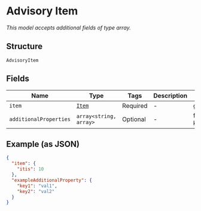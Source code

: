 
# Advisory Item

*This model accepts additional fields of type array.*

## Structure

`AdvisoryItem`

## Fields

| Name | Type | Tags | Description | Getter | Setter |
|  --- | --- | --- | --- | --- | --- |
| `item` | [`Item`](../../doc/models/item.md) | Required | - | getItem(): Item | setItem(Item item): void |
| `additionalProperties` | `array<string, array>` | Optional | - | findAdditionalProperty(string key): array | additionalProperty(string key, array value): void |

## Example (as JSON)

```json
{
  "item": {
    "itis": 10
  },
  "exampleAdditionalProperty": {
    "key1": "val1",
    "key2": "val2"
  }
}
```


